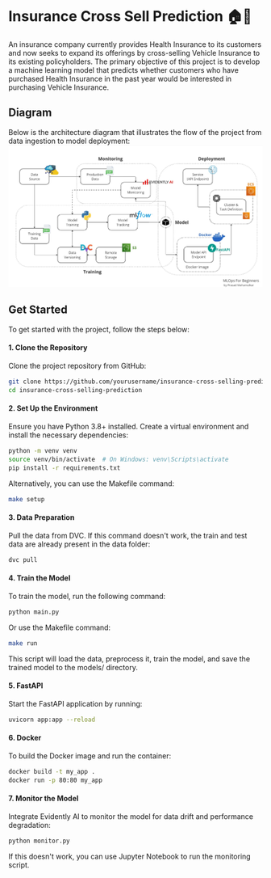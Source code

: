 # Insurance Cross Sell Prediction 🏠🏥

An insurance company currently provides Health Insurance to its customers and now seeks to expand its offerings by cross-selling Vehicle Insurance to its existing policyholders. The primary objective of this project is to develop a machine learning model that predicts whether customers who have purchased Health Insurance in the past year would be interested in purchasing Vehicle Insurance.

## Diagram
Below is the architecture diagram that illustrates the flow of the project from data ingestion to model deployment:
![Image](docs/mlops.jpg)

## Get Started
To get started with the project, follow the steps below:

#### 1. Clone the Repository
Clone the project repository from GitHub:

```bash
git clone https://github.com/yourusername/insurance-cross-selling-prediction.git
cd insurance-cross-selling-prediction
```
#### 2. Set Up the Environment
Ensure you have Python 3.8+ installed. Create a virtual environment and install the necessary dependencies:
```bash
python -m venv venv
source venv/bin/activate  # On Windows: venv\Scripts\activate
pip install -r requirements.txt
```
Alternatively, you can use the Makefile command:
```bash
make setup
```
#### 3. Data Preparation
Pull the data from DVC. If this command doesn't work, the train and test data are already present in the data folder:
```bash
dvc pull
```

#### 4. Train the Model
To train the model, run the following command:

```bash
python main.py 
```
Or use the Makefile command:

```bash
make run
```
This script will load the data, preprocess it, train the model, and save the trained model to the models/ directory.

#### 5. FastAPI
Start the FastAPI application by running:

```bash
uvicorn app:app --reload
```

#### 6. Docker
To build the Docker image and run the container:

```bash
docker build -t my_app .
docker run -p 80:80 my_app
```
#### 7. Monitor the Model
Integrate Evidently AI to monitor the model for data drift and performance degradation:

```bash
python monitor.py
```
If this doesn't work, you can use Jupyter Notebook to run the monitoring script.

